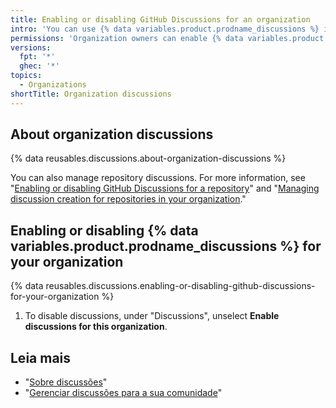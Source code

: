```yaml
---
title: Enabling or disabling GitHub Discussions for an organization
intro: 'You can use {% data variables.product.prodname_discussions %} in a organization as a place for your organization to have conversations that aren''t specific to a single repository within your organization.'
permissions: 'Organization owners can enable {% data variables.product.prodname_discussions %} for their organization.'
versions:
  fpt: '*'
  ghec: '*'
topics:
  - Organizations
shortTitle: Organization discussions
---
```


## About organization discussions

{% data reusables.discussions.about-organization-discussions %}

You can also manage repository discussions. For more information, see "[Enabling or disabling GitHub Discussions for a repository](/repositories/managing-your-repositorys-settings-and-features/enabling-features-for-your-repository/enabling-or-disabling-github-discussions-for-a-repository)" and "[Managing discussion creation for repositories in your organization](/organizations/managing-organization-settings/managing-discussion-creation-for-repositories-in-your-organization)."

## Enabling or disabling {% data variables.product.prodname_discussions %} for your organization

{% data reusables.discussions.enabling-or-disabling-github-discussions-for-your-organization %}
1. To disable discussions, under "Discussions", unselect **Enable discussions for this organization**.

## Leia mais

- "[Sobre discussões](/discussions/collaborating-with-your-community-using-discussions/about-discussions)"
- "[Gerenciar discussões para a sua comunidade](/discussions/managing-discussions-for-your-community)"
